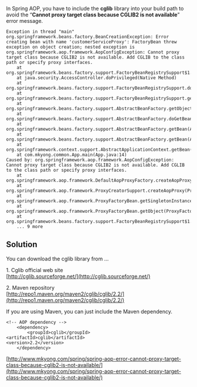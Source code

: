 In Spring AOP, you have to include the **cglib** library into your build path to avoid the “**Cannot proxy target class because CGLIB2 is not available**” error message.

    Exception in thread "main" org.springframework.beans.factory.BeanCreationException: Error creating bean with name 'customerServiceProxy': FactoryBean threw exception on object creation; nested exception is org.springframework.aop.framework.AopConfigException: Cannot proxy target class because CGLIB2 is not available. Add CGLIB to the class path or specify proxy interfaces.
    	at org.springframework.beans.factory.support.FactoryBeanRegistrySupport$1.run(FactoryBeanRegistrySupport.java:127)
    	at java.security.AccessController.doPrivileged(Native Method)
    	at org.springframework.beans.factory.support.FactoryBeanRegistrySupport.doGetObjectFromFactoryBean(FactoryBeanRegistrySupport.java:116)
    	at org.springframework.beans.factory.support.FactoryBeanRegistrySupport.getObjectFromFactoryBean(FactoryBeanRegistrySupport.java:91)
    	at org.springframework.beans.factory.support.AbstractBeanFactory.getObjectForBeanInstance(AbstractBeanFactory.java:1288)
    	at org.springframework.beans.factory.support.AbstractBeanFactory.doGetBean(AbstractBeanFactory.java:217)
    	at org.springframework.beans.factory.support.AbstractBeanFactory.getBean(AbstractBeanFactory.java:185)
    	at org.springframework.beans.factory.support.AbstractBeanFactory.getBean(AbstractBeanFactory.java:164)
    	at org.springframework.context.support.AbstractApplicationContext.getBean(AbstractApplicationContext.java:880)
    	at com.mkyong.common.App.main(App.java:14)
    Caused by: org.springframework.aop.framework.AopConfigException: Cannot proxy target class because CGLIB2 is not available. Add CGLIB to the class path or specify proxy interfaces.
    	at org.springframework.aop.framework.DefaultAopProxyFactory.createAopProxy(DefaultAopProxyFactory.java:67)
    	at org.springframework.aop.framework.ProxyCreatorSupport.createAopProxy(ProxyCreatorSupport.java:106)
    	at org.springframework.aop.framework.ProxyFactoryBean.getSingletonInstance(ProxyFactoryBean.java:317)
    	at org.springframework.aop.framework.ProxyFactoryBean.getObject(ProxyFactoryBean.java:243)
    	at org.springframework.beans.factory.support.FactoryBeanRegistrySupport$1.run(FactoryBeanRegistrySupport.java:121)
    	... 9 more

## Solution

You can download the cglib library from …

1\. Cglib official web site  
[http://cglib.sourceforge.net/](http://cglib.sourceforge.net/)

2\. Maven repository  
[http://repo1.maven.org/maven2/cglib/cglib/2.2/](http://repo1.maven.org/maven2/cglib/cglib/2.2/)

If you are using Maven, you can just include the Maven dependency.

    <!-- AOP dependency -->
        <dependency>
        	<groupId>cglib</groupId>
    <artifactId>cglib</artifactId>
    <version>2.2</version>
        </dependency>

[http://www.mkyong.com/spring/spring-aop-error-cannot-proxy-target-class-because-cglib2-is-not-available/](http://www.mkyong.com/spring/spring-aop-error-cannot-proxy-target-class-because-cglib2-is-not-available/)
